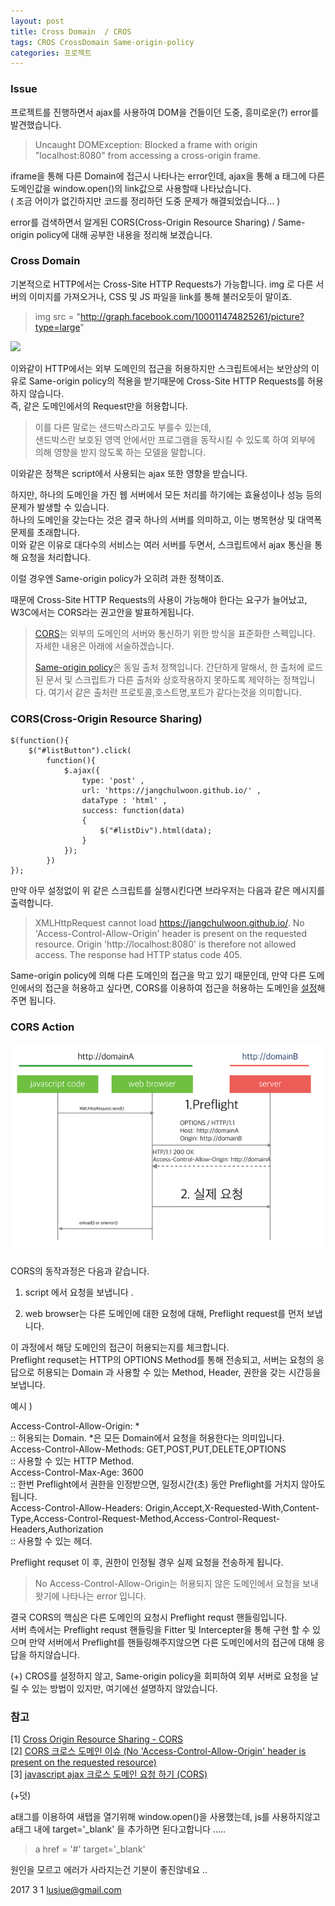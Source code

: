```yaml
---
layout: post
title: Cross Domain  / CROS
tags: CROS CrossDomain Same-origin-policy
categories: 프로젝트
---
```

### Issue


프로젝트를 진행하면서 ajax를 사용하여 DOM을 건들이던 도중, 흥미로운(?) error를 발견했습니다. 

> Uncaught DOMException: Blocked a frame with origin "localhost:8080" from accessing a cross-origin frame.
 
iframe을 통해 다른 Domain에 접근시 나타나는 error인데, ajax을 통해 a 태그에 다른 도메인값을 window.open()의 link값으로 사용할때 나타났습니다.   
( 조금 어이가 없긴하지만 코드를 정리하던 도중 문제가 해결되었습니다... )  

error를 검색하면서 알게된 CORS(Cross-Origin Resource Sharing) / Same-origin policy에 대해 공부한 내용을 정리해 보겠습니다.



### Cross Domain 

기본적으로 HTTP에서는 Cross-Site HTTP Requests가 가능합니다.
img 로 다른 서버의 이미지를 가져오거나, CSS 및 JS 파일을 link를 통해 불러오듯이 말이죠.

 
> img src = "http://graph.facebook.com/100011474825261/picture?type=large"

<img src = "http://graph.facebook.com/100011474825261/picture?type=large">  

이와같이 HTTP에서는 외부 도메인의 접근을 허용하지만 스크립트에서는 보안상의 이유로 Same-origin policy의 적용을 받기때문에 Cross-Site HTTP Requests를 허용하지 않습니다.    
즉,  같은 도메인에서의 Request만을 허용합니다. 
  
> 이를 다른 말로는 샌드박스라고도 부를수 있는데,      
> 샌드박스란 보호된 영역 안에서만 프로그램을 동작시킬 수 있도록 하여 외부에 의해 영향을 받지 않도록 하는 모델을 말합니다.   
 
이와같은 정책은 script에서 사용되는 ajax 또한 영향을 받습니다.   
  
하지만, 하나의 도메인을 가진 웹 서버에서 모든 처리를 하기에는 효율성이나 성능 등의 문제가 발생할 수 있습니다.     
하나의 도메인을 갖는다는 것은 결국 하나의 서버를 의미하고, 이는 병목현상 및 대역폭 문제를 초래합니다.    
이와 같은 이유로 대다수의 서비스는 여러 서버를 두면서, 스크립트에서 ajax 통신을 통해 요청을 처리합니다.    

이럴 경우엔 Same-origin policy가 오히려 과한 정책이죠.  

때문에 Cross-Site HTTP Requests의 사용이 가능해야 한다는 요구가 늘어났고, W3C에서는 CORS라는 권고안을 발표하게됩니다. 

>[CORS]('https://developer.mozilla.org/ko/docs/Web/HTTP/Access_control_CORS')는 외부의 도메인의 서버와 통신하기 위한 방식을 표준화한 스펙입니다. 자세한 내용은 아래에 서술하겠습니다.   
>
> [Same-origin policy]('https://developer.mozilla.org/ko/docs/Web/Security/Same-origin_policy')은 동일 출처 정책입니다. 간단하게 말해서, 한 출처에 로드된 문서 및 스크립트가 다른 출처와 상호작용하지 못하도록 제약하는 정책입니다. 
> 여기서 같은 출처란 프로토콜,호스트명,포트가 같다는것을 의미합니다.

    


### CORS(Cross-Origin Resource Sharing)   


	$(function(){
	    $("#listButton").click(
	        function(){
	            $.ajax({
	                type: 'post' ,
	                url: 'https://jangchulwoon.github.io/' ,
	                dataType : 'html' ,
	                success: function(data)
	                {
	                    $("#listDiv").html(data);
	                }
	            });
	        })
	});


만약 아무 설정없이 위 같은 스크립트를 실행시킨다면 브라우저는 다음과 같은 메시지를 출력합니다.   

> XMLHttpRequest cannot load https://jangchulwoon.github.io/. No 'Access-Control-Allow-Origin' header is present on the requested resource. Origin 'http://localhost:8080' is therefore not allowed access. The response had HTTP status code 405.    

Same-origin policy에 의해 다른 도메인의 접근을 막고 있기 때문인데,
만약 다른 도메인에서의 접근을 허용하고 싶다면, CORS를 이용하여 접근을 허용하는 도메인을 [설정]('http://ooz.co.kr/232')해 주면 됩니다.   


### CORS Action    

<img src ="/public/img/cros.png"/>

CORS의 동작과정은 다음과 같습니다.  

1. script 에서 요청을 보냅니다 .  

2. web browser는 다른 도메인에 대한 요청에 대해, Preflight request를 먼저 보냅니다.     

이 과정에서 해당 도메인의 접근이 허용되는지를 체크합니다.   
Preflight requset는 HTTP의 OPTIONS Method를 통해 전송되고, 서버는 요청의 응답으로 허용되는 Domain 과 사용할 수 있는 Method, Header, 권한을 갖는 시간등을 보냅니다.  

예시   ) 

Access-Control-Allow-Origin: *    
:: 허용되는 Domain.  *은 모든 Domain에서 요청을 허용한다는 의미입니다.       
Access-Control-Allow-Methods: GET,POST,PUT,DELETE,OPTIONS   
:: 사용할 수 있는 HTTP Method.     
Access-Control-Max-Age: 3600     
:: 한번 Preflight에서 권한을 인정받으면, 일정시간(초) 동안 Preflight를 거치지 않아도 됩니다.    
Access-Control-Allow-Headers: Origin,Accept,X-Requested-With,Content-Type,Access-Control-Request-Method,Access-Control-Request-Headers,Authorization     
:: 사용할 수 있는 헤더.   
 
Preflight requset 이 후, 권한이 인정될 경우 실제 요청을 전송하게 됩니다.    

>  No Access-Control-Allow-Origin는 허용되지 않은 도메인에서 요청을 보내왓기에 나타나는 error 입니다.  



결국 CORS의 핵심은 다른 도메인의 요청시 Preflight requst 핸들링입니다.    
서버 측에서는 Preflight requst 핸들링을 Fitter 및 Intercepter을 통해 구현 할 수 있으며 만약 서버에서 Preflight를 핸들링해주지않으면 다른 도메인에서의 접근에 대해 응답을 하지않습니다.  

   
(+) CROS를 설정하지 않고, Same-origin policy을 회피하여 외부 서버로 요청을 날릴 수 있는 방법이 있지만, 여기에선 설명하지 않았습니다. 
 
### 참고

[1] [Cross Origin Resource Sharing - CORS]('http://hanmomhanda.github.io/2015/07/21/Cross-Origin-Resource-Sharing/')    
[2] [CORS 크로스 도메인 이슈 (No 'Access-Control-Allow-Origin' header is present on the requested resource)]('http://ooz.co.kr/232')    
[3] [javascript ajax 크로스 도메인 요청 하기 (CORS)]('http://adrenal.tistory.com/16')    
  


(+덧)    

a태그를 이용하여 새탭을 열기위해 window.open()을 사용했는데, js를 사용하지않고
a태그 내에 target='_blank' 을 추가하면 된다고합니다 .....

> a href = '#'  target='_blank' 


원인을 모르고 에러가 사라지는건 기분이 좋진않네요 ..

2017 3 1
lusiue@gmail.com